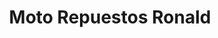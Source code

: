 ---
title: "Moto Repuestos Ronald"
url: /villa-altagracia/moto-repuestos-ronald/
shop: Autoteile
---